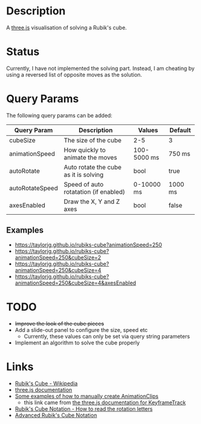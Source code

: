 # Description

A [three.js](https://threejs.org/) visualisation of solving a Rubik's cube.

# Status

Currently, I have not implemented the solving part. Instead, I am cheating
by using a reversed list of opposite moves as the solution.

# Query Params

The following query params can be added:

| Query Param | Description | Values | Default |
| ----------- | ----------- | ------ | ------- |
| cubeSize        | The size of the cube | 2-5 | 3 |
| animationSpeed  | How quickly to animate the moves | 100-5000 ms | 750 ms |
| autoRotate      | Auto rotate the cube as it is solving | bool | true |
| autoRotateSpeed | Speed of auto rotatation (if enabled) | 0-10000 ms | 1000 ms |
| axesEnabled     | Draw the X, Y and Z axes | bool | false |

## Examples

* https://taylorjg.github.io/rubiks-cube?animationSpeed=250
* https://taylorjg.github.io/rubiks-cube?animationSpeed=250&cubeSize=2
* https://taylorjg.github.io/rubiks-cube?animationSpeed=250&cubeSize=4
* https://taylorjg.github.io/rubiks-cube?animationSpeed=250&cubeSize=4&axesEnabled

# TODO

* ~~Improve the look of the cube pieces~~
* Add a slide-out panel to configure the size, speed etc
  * Currently, these values can only be set via query string parameters
* Implement an algorithm to solve the cube properly

# Links

* [Rubik's Cube - Wikipedia](https://en.wikipedia.org/wiki/Rubik%27s_Cube)
* [three.js documentation](https://threejs.org/docs/index.html)
* [Some examples of how to manually create AnimationClips](https://threejs.org/examples/js/animation/AnimationClipCreator.js)
    * this link came from [the three.js documentation for KeyframeTrack](https://threejs.org/docs/index.html#api/animation/KeyframeTrack)
* [Rubik's Cube Notation - How to read the rotation letters](https://ruwix.com/the-rubiks-cube/notation/)
* [Advanced Rubik's Cube Notation](https://ruwix.com/the-rubiks-cube/notation/advanced/)
